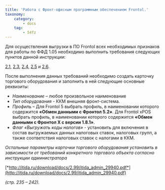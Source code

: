 ```yaml
---
title: 'Работа с Фронт-офисным программным обеспечением Frontol.'
taxonomy:
    category:
        - docs
    tag:
        - 54fz
---
```


Для осуществления выгрузки в ПО Frontol всех необходимых признаков для работы по ФФД 1.05 необходимо выполнить требования следующих пунктов данной инструкции: 

[2.1](#_Обновление_программы_Айтида), [2.3](#_Обновление_профилей_обмена), [2.4](#_Установка_признаков_предмета), [2.5](#_Настроить_соответствие_налогов) и [2.6](#_Заполнение_данных_по). 

После выполнения данных требований необходимо создать карточку торгового оборудования и заполнить в ней следующие основные реквизиты:

*    *Наименование* – любое произвольное наименование
*    *Тип оборудования* - ККМ внешняя фронт-система.
*    *Профиль* – Для Frontol 5 выбрать профиль, в наименовании которого содержится **«Обмен данными с Фронтол 5.2»**. Для Frontol xPOS выбрать профиль, в наименовании которого содержится **«Обмен данными с Фронтол X с версии 1.8.1»**.
*    *Флаг «Выгружать коды налогов»* - установить для включения в состав выгружаемых данных налоговых ставок, налоговых групп, а также соответствия налоговых ставок с налогами в ККМ.

*Остальные параметры карточки торгового оборудования установить в зависимости от требований конкретного торгового объекта согласно инструкции администратора* 

[*http://itida.ru/download/docs/2.99/itida_admin_29940.pdf*](http://itida.ru/download/docs/2.99/itida_admin_29940.pdf)

 *(стр. 235 – 242).*
